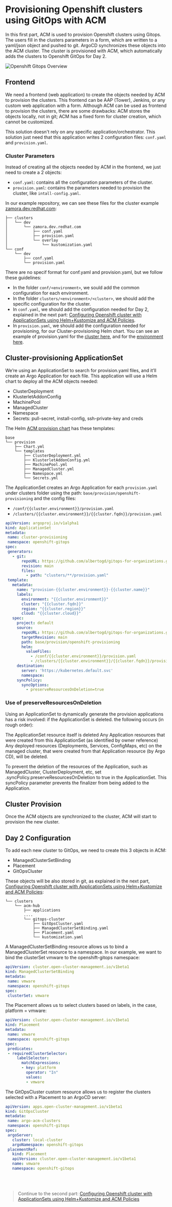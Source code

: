 # Provisioning Openshift clusters using GitOps with ACM

In this first part, ACM is used to provision Openshift clusters using Gitops. The users fill in the clusters parameters in a form, which are written to a yaml/json object and pushed to git. ArgoCD synchronizes these objects into the ACM cluster. The cluster is provisioned with ACM, which automatically adds the clusters to Openshift GitOps for Day 2.

![Openshift Gitops Overview](../img/gitops-for-organization-overview.png)

## Frontend

We need a frontend (web application) to create the objects needed by ACM to provision the clusters. This frontend can be AAP (Tower), Jenkins, or any custom web application with a form. Although ACM can be used as frontend to provision the clusters, there are some drawbacks: ACM stores the objects locally, not in git; ACM has a fixed form for cluster creation, which cannot be customized.

This solution doesn't rely on any specific application/orchestrator. This solution just need that this application writes 2 configuration files: `conf.yaml` and `provision.yaml`.  

### Cluster Parameters

Instead of creating all the objects needed by ACM in the frontend, we just need to create a 2 objects:
- `conf.yaml`: contains all the configuration parameters of the cluster.
- `provision.yaml`: contains the parameters needed to provision the cluster, like `intall-config.yaml`.


In our example repository, we can see these files for the cluster example [zamora.dev.redhat.com](../clusters/dev/zamora.dev.redhat.com):

```
├── clusters
│   └── dev
│       └── zamora.dev.redhat.com
│           ├── conf.yaml
│           ├── provision.yaml
│           └── overlay
│               └── kustomization.yaml
└── conf
    └── dev
        ├── conf.yaml
        └── provision.yaml
```

There are no specif format for conf.yaml and provision.yaml, but we follow these guidelines:
* In the folder `conf/<environment>`, we sould add the common configuration for each environment.
* In the folder `clusters/<environment>/<cluster>`, we should add the specific configuration for the cluster. 
* In `conf.yaml`, we should add the configuration needed for Day 2, explained in the next part: [Configuring Openshift cluster with ApplicationSets using Helm+Kustomize and ACM Policies](Part-2.md).
* In `provision.yaml`, we should add the configuration needed for provisioning, for our Cluster-provisioning Helm chart. You can see an example of provision.yaml for the [cluster here](../clusters/dev/zamora.dev.redhat.com/provision.yaml), and for the [environment here](../conf/dev/provision.yaml).


## Cluster-provisioning ApplicationSet

We’re using an ApplicationSet to search for provision.yaml files, and it’ll create an Argo Application for each file. This application will use a Helm chart to deploy all the ACM objects needed:

- ClusterDeployment
- KlusterletAddonConfig
- MachinePool
- ManagedCluster
- Namespace
- Secrets: pull-secret, install-config, ssh-private-key and creds

The Helm [ACM provision chart](../base/provision/openshift-provisioning/templates) has these templates: 

```
base
└── provision
    ├── Chart.yml
    └── templates
        ├── ClusterDeployment.yml
        ├── KlusterletAddonConfig.yml
        ├── MachinePool.yml
        ├── ManagedCluster.yml
        ├── Namespace.yml
        └── Secrets.yml
```

The ApplicationSet creates an Argo Application for each `provision.yaml` under clusters folder using the path: `base/provision/openshift-provisioning` and the config files:

* `/conf/{{cluster.environment}}/provision.yaml`
* `/clusters/{{cluster.environment}}/{{cluster.fqdn}}/provision.yaml`

```yaml
apiVersion: argoproj.io/v1alpha1
kind: ApplicationSet
metadata:
 name: cluster-provisioning
 namespace: openshift-gitops
spec:
 generators:
   - git:
       repoURL: https://github.com/albertogd/gitops-for-organizations.git
       revision: main
       files:
         - path: "clusters/**/provision.yaml"
 template:
   metadata:
     name: "provision-{{cluster.environment}}-{{cluster.name}}"
     labels:
       environment: "{{cluster.environment}}"
       cluster: "{{cluster.fqdn}}"
       region: "{{cluster.region}}"
       cloud: "{{cluster.cloud}}"
   spec:
     project: default
     source:
       repoURL: https://github.com/albertogd/gitops-for-organizations.git
       targetRevision: main
       path: base/provision/openshift-provisioning
       helm:
         valueFiles:
           - /conf/{{cluster.environment}}/provision.yaml
           - /clusters/{{cluster.environment}}/{{cluster.fqdn}}/provision.yaml
     destination:
       server: 'https://kubernetes.default.svc'
       namespace:
     syncPolicy:
       syncOptions:
         - preserveResourcesOnDeletion=true
```

### Use of preserveResourcesOnDeletion

Using an ApplicationSet to dynamically generate the provision applications has a risk involved: if the ApplicationSet is deleted. the following occurs (in rough order):

The ApplicationSet resource itself is deleted
Any Application resources that were created from this ApplicationSet (as identified by owner reference)
Any deployed resources (Deployments, Services, ConfigMaps, etc) on the managed cluster, that were created from that Application resource (by Argo CD), will be deleted.
  
To prevent the deletion of the resources of the Application, such as ManagedCluster, ClusterDeployment, etc, set .syncPolicy.preserveResourcesOnDeletion to true in the ApplicationSet. This syncPolicy parameter prevents the finalizer from being added to the Application.

## Cluster Provision

Once the ACM objects are synchronized to the cluster, ACM will start to provision the new cluster. 


## Day 2 Configuration

To add each new cluster to GitOps, we need to create this 3 objects in ACM:
- ManagedClusterSetBinding
- Placement
- GitOpsCluster

These objects will be also stored in git, as explained in the next part, [Configuring Openshift cluster with ApplicationSets using Helm+Kustomize and ACM Policies](Part-2.md):

```
└── clusters
    └── acm-hub
        ├── applications
        ....
        └── gitops-cluster
            ├── GitOpsCluster.yaml
            ├── ManagedClusterSetBinding.yaml
            ├── Placement.yaml
            └── kustomization.yaml
```

A ManagedClusterSetBinding resource allows us to bind a ManagedClusterSet resource to a namespace. In our example, we want to bind the clusterSet vmware to the openshift-gitops namespace:

```yaml
apiVersion: cluster.open-cluster-management.io/v1beta1
kind: ManagedClusterSetBinding
metadata:
 name: vmware
 namespace: openshift-gitops
spec:
 clusterSet: vmware
```


The Placement allows us to select clusters based on labels, in the case, platform = vmware:

```yaml
apiVersion: cluster.open-cluster-management.io/v1beta1
kind: Placement
metadata:
 name: vmware
 namespace: openshift-gitops
spec:
 predicates:
 - requiredClusterSelector:
     labelSelector:
       matchExpressions:
       - key: platform
         operator: "In"
         values:
         - vmware
```



The GitOpsCluster custom resource allows us to register the clusters selected with a Placement to an ArgoCD server:

```yaml
apiVersion: apps.open-cluster-management.io/v1beta1
kind: GitOpsCluster
metadata:
 name: argo-acm-clusters
 namespace: openshift-gitops
spec:
 argoServer:
   cluster: local-cluster
   argoNamespace: openshift-gitops
 placementRef:
   kind: Placement
   apiVersion: cluster.open-cluster-management.io/v1beta1
   name: vmware
   namespace: openshift-gitops
```

<br />
<br />

>Continue to the second part: [Configuring Openshift cluster with ApplicationSets using Helm+Kustomize and ACM Policies](Part-2.md)